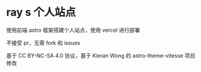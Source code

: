 # ray s 个人站点

使用前端 astro 框架搭建个人站点，使用 vercel 进行部署

不接受 pr，无需 fork 和 issues

基于 CC BY-NC-SA 4.0 协议，基于  Kieran Wong  的  astro-theme-vitesse  项目修改
